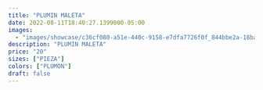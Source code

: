 ```yaml
---
title: "PLUMIN MALETA"
date: 2022-08-11T18:40:27.1399000-05:00
images:
  - "images/showcase/c36cf080-a51e-440c-9158-e7dfa7726f0f_844bbe2a-18ba-4536-b9bc-334c52cfed8a.webp"
description: "PLUMIN MALETA"
price: "20"
sizes: ["PIEZA"]
colors: ["PLUMON"]
draft: false
---
```

